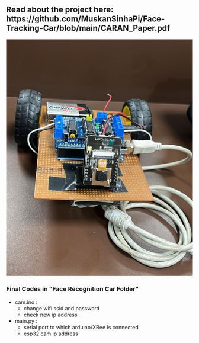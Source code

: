 <h2> Read about the project here: https://github.com/MuskanSinhaPi/Face-Tracking-Car/blob/main/CARAN_Paper.pdf </h2>
<IMG SRC="https://github.com/MuskanSinhaPi/Face-Tracking-Car/blob/main/caran.JPG">
<h3> Final Codes in "Face Recognition Car Folder" </h3><ul><li>
  cam.ino : <ul>
    <li> change wifi ssid and password </li>
    <li> check new ip address </li>
  </ul>
</li>

<li> main.py : <ul>
    <li> serial port to which arduino/XBee is connected </li>
    <li> esp32 cam ip address </li>
  </ul>
</li>

</ul>
